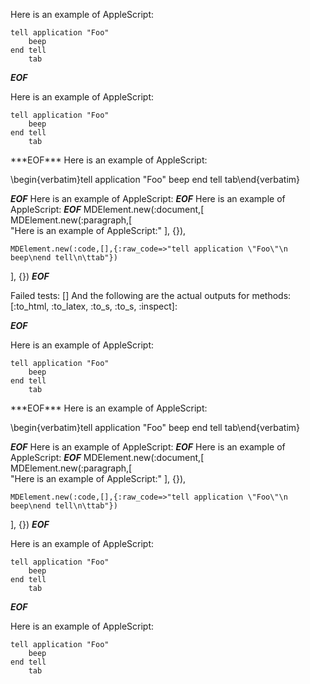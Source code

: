 Here is an example of AppleScript:

    tell application "Foo"
        beep
    end tell
    	tab

***EOF***
<p>Here is an example of AppleScript:</p
    ><pre
      ><code>tell application &quot;Foo&quot;
    beep
end tell
	tab</code
    ></pre
  >
***EOF***
Here is an example of AppleScript:

\begin{verbatim}tell application "Foo"
    beep
end tell
	tab\end{verbatim}

***EOF***
Here is an example of AppleScript:
***EOF***
Here is an example of AppleScript:
***EOF***
MDElement.new(:document,[	
	MDElement.new(:paragraph,[	
		"Here is an example of AppleScript:"
	], {}),
	
	MDElement.new(:code,[],{:raw_code=>"tell application \"Foo\"\n    beep\nend tell\n\ttab"})
], {})
***EOF***

Failed tests:   [] 
And the following are the actual outputs for methods:
   [:to_html, :to_latex, :to_s, :to_s, :inspect]:


***EOF***
<p>Here is an example of AppleScript:</p
    ><pre
      ><code>tell application &quot;Foo&quot;
    beep
end tell
	tab</code
    ></pre
  >
***EOF***
Here is an example of AppleScript:

\begin{verbatim}tell application "Foo"
    beep
end tell
	tab\end{verbatim}

***EOF***
Here is an example of AppleScript:
***EOF***
Here is an example of AppleScript:
***EOF***
MDElement.new(:document,[	
	MDElement.new(:paragraph,[	
		"Here is an example of AppleScript:"
	], {}),
	
	MDElement.new(:code,[],{:raw_code=>"tell application \"Foo\"\n    beep\nend tell\n\ttab"})
], {})
***EOF***
<p>Here is an example of AppleScript:</p>

<pre><code>tell application "Foo"
    beep
end tell
    tab
</code></pre>

***EOF***
<p>Here is an example of AppleScript:</p
    ><pre
      ><code>tell application "Foo"
    beep
end tell
    tab
</code
    ></pre
  >